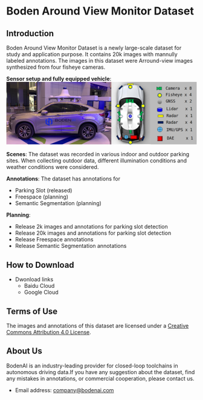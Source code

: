 # Boden Around View Monitor Dataset

## Introduction

Boden Around View Monitor Dataset is a newly large-scale dataset for study and application purpose. It contains 20k images with mannully labeled annotations. The images in this dataset were Arround-view images synthesized from four fisheye cameras. 

**Sensor setup and fully equipped vehicle**:
![](figures/vehicle.png)

**Scenes**: The dataset was recorded in various indoor and outdoor parking sites. When collecting outdoor data, different illumination conditions and weather conditions were considered. 

**Annotations**: The dataset has annotations for
* Parking Slot (released)
* Freespace (planning)
* Semantic Segmentation (planning)

**Planning**:
* Release 2k images and annotations for parking slot detection
* Release 20k images and annotations for parking slot detection
* Release Freespace annotations
* Release Semantic Segmentation annotations 

## How to Download

* Dwonload links
  * Baidu Cloud
  * Google Cloud

## Terms of Use
The images and annotations of this dataset are licensed under a [Creative Commons Attribution 4.0 License](LICENSE).

## About Us
BodenAI is an industry-leading provider for closed-loop toolchains in autonomous driving data.If you have any suggestion about the dataset, find any mistakes in annotations, or commercial cooperation, please contact us.
* Email address: company@bodenai.com

